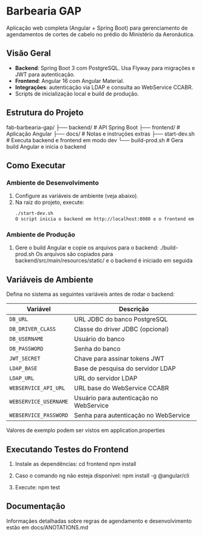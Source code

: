 # Barbearia GAP

Aplicação web completa (Angular + Spring Boot) para gerenciamento de
agendamentos de cortes de cabelo no prédio do Ministério da Aeronáutica.

## Visão Geral
- **Backend**: Spring Boot 3 com PostgreSQL. Usa Flyway para migrações e JWT
  para autenticação.
- **Frontend**: Angular 16 com Angular Material.
- **Integrações**: autenticação via LDAP e consulta ao WebService CCABR.
- Scripts de inicialização local e build de produção.

## Estrutura do Projeto
fab-barbearia-gap/
├── backend/ # API Spring Boot
├── frontend/ # Aplicação Angular
├── docs/ # Notas e instruções extras
├── start-dev.sh # Executa backend e frontend em modo dev
└── build-prod.sh # Gera build Angular e inicia o backend


## Como Executar
### Ambiente de Desenvolvimento
1. Configure as variáveis de ambiente (veja abaixo).
2. Na raiz do projeto, execute:
   ```bash
   ./start-dev.sh
   O script inicia o backend em http://localhost:8080 e o frontend em http://localhost:4200

### Ambiente de Produção
1. Gere o build Angular e copie os arquivos para o backend:
    ./build-prod.sh
    Os arquivos são copiados para backend/src/main/resources/static/ e o backend é iniciado em seguida

## Variáveis de Ambiente
Defina no sistema as seguintes variáveis antes de rodar o backend:

| Variável              | Descrição                               |
| --------------------- | --------------------------------------- |
| `DB_URL`              | URL JDBC do banco PostgreSQL            |
| `DB_DRIVER_CLASS`     | Classe do driver JDBC (opcional)        |
| `DB_USERNAME`         | Usuário do banco                        |
| `DB_PASSWORD`         | Senha do banco                          |
| `JWT_SECRET`          | Chave para assinar tokens JWT           |
| `LDAP_BASE`           | Base de pesquisa do servidor LDAP       |
| `LDAP_URL`            | URL do servidor LDAP                    |
| `WEBSERVICE_API_URL`  | URL base do WebService CCABR            |
| `WEBSERVICE_USERNAME` | Usuário para autenticação no WebService |
| `WEBSERVICE_PASSWORD` | Senha para autenticação no WebService   |

Valores de exemplo podem ser vistos em application.properties

## Executando Testes do Frontend
1. Instale as dependências:
    cd frontend
    npm install

2. Caso o comando ng não esteja disponível:
    npm install -g @angular/cli

3. Execute:
    npm test

## Documentação
Informaçães detalhadas sobre regras de agendamento e desenvolvimento estão em docs/ANOTATIONS.md
